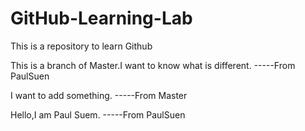 # GitHub-Learning-Lab
This is a repository to learn Github

This is a branch of Master.I want to know what is different.
-----From PaulSuen

I want to add something.
-----From Master

Hello,I am Paul Suem.
-----From PaulSuen
